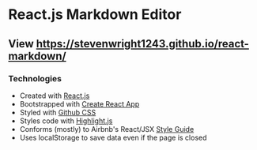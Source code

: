 # React.js Markdown Editor

## View https://stevenwright1243.github.io/react-markdown/

### Technologies
- Created with [React.js](https://facebook.github.io/react/)
- Bootstrapped with [Create React App](https://github.com/facebookincubator/create-react-app)
- Styled with [Github CSS](https://github.com/sindresorhus/github-markdown-css)
- Styles code with [Highlight.js](https://highlightjs.org/)
- Conforms (mostly) to Airbnb's React/JSX [Style Guide](https://github.com/airbnb/javascript/tree/master/react)
- Uses localStorage to save data even if the page is closed
